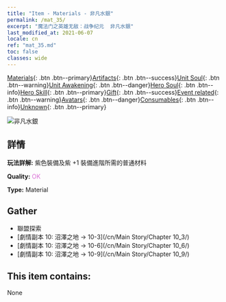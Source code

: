 ```yaml
---
title: "Item - Materials - 非凡水銀"
permalink: /mat_35/
excerpt: "魔法门之英雄无敌：战争纪元  非凡水銀"
last_modified_at: 2021-06-07
locale: cn
ref: "mat_35.md"
toc: false
classes: wide
---
```

 [Materials](/ItemsCN/){: .btn .btn--primary}[Artifacts](/ItemsCN/Artifacts/){: .btn .btn--success}[Unit Soul](/ItemsCN/UnitSoul/){: .btn .btn--warning}[Unit Awakening](/ItemsCN/UnitAwakening/){: .btn .btn--danger}[Hero Soul](/ItemsCN/HeroSoul/){: .btn .btn--info}[Hero Skill](/ItemsCN/HeroSkill/){: .btn .btn--primary}[Gift](/ItemsCN/Gift/){: .btn .btn--success}[Event related](/ItemsCN/Events/){: .btn .btn--warning}[Avatars](/ItemsCN/Avatars/){: .btn .btn--danger}[Consumables](/ItemsCN/Consumables/){: .btn .btn--info}[Unknown](/ItemsCN/Unknown/){: .btn .btn--primary}

 ![非凡水銀](/images/t/i_cailiao_shuiyin2.png)

## 詳情
 **玩法詳解:** 紫色裝備及紫 +1 裝備進階所需的普通材料

 **Quality:** <span style="color: #DA70D6">OK</span>

 **Type:** Material

## Gather

*    聯盟探索 
*    [劇情副本 10: 沼澤之地 -> 10-3](/cn/Main Story/Chapter 10_3/) 
*    [劇情副本 10: 沼澤之地 -> 10-6](/cn/Main Story/Chapter 10_6/) 
*    [劇情副本 10: 沼澤之地 -> 10-9](/cn/Main Story/Chapter 10_9/) 

## This item contains:

  None

